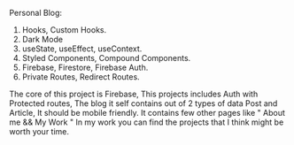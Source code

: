 Personal Blog: 

1. Hooks, Custom Hooks.
2. Dark Mode
3. useState, useEffect, useContext.
4. Styled Components, Compound Components.
5. Firebase, Firestore, Firebase Auth.
6. Private Routes, Redirect Routes.

The core of this project is Firebase, This projects includes Auth with Protected routes, The blog it self contains out of 2 types of data Post and Article, It should be mobile friendly. It contains few other pages like " About me && My Work " In my work you can find the projects that I think might be worth your time.
